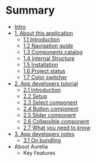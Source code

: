 # Summary

* [Intro](README.md)
* [1. About this application](about_this_application.md)
   * [1.1 Introduction](about_this_application/introduction.md)
   * [1.2 Navigation guide](about_this_application/navigation_guide.md)
   * [1.3 Components catalog](about_this_application/components_catalog.md)
   * [1.4 Internal Structure](about_this_application/internal_structure.md)
   * [1.5 Installation](about_this_application/installation.md)
   * [1.6 Project status](about_this_application/project_status.md)
   * [1.7 Color switcher](about_this_application/color_switcher.md)
* [2. App developers tutorial](app_developers_tutorial.md)
   * [2.1 Introduction](app_developers_tutorial/introduction.md)
   * [2.2 Setup](app_developers_tutorial/setup.md)
   * [2.3 Select component](app_developers_tutorial/select_component.md)
   * [2.4 Button component](app_developers_tutorial/button_component.md)
   * [2.5 Slider component](app_developers_tutorial/slider_component.md)
   * [2.6 Collapsible component](app_developers_tutorial/collapsible_component.md)
   * [2.7 What you need to know](app_developers_tutorial/what_you_need_to_know.md)
* [3. App developers notes](app_developers_notes.md)
   * [3.1 On bundling](app_developers_notes/on_bundling.md)
* About Aurelia
   * Key Features


